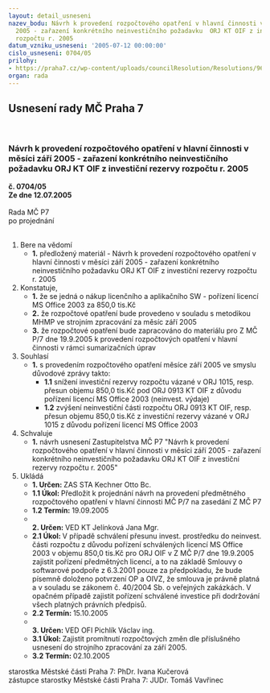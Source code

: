 ```yaml
---
layout: detail_usneseni
nazev_bodu: Návrh k provedení rozpočtového opatření v hlavní činnosti v měsíci září
  2005 - zařazení konkrétního neinvestičního požadavku  ORJ KT OIF z investiční rezervy
  rozpočtu r. 2005
datum_vzniku_usneseni: '2005-07-12 00:00:00'
cislo_usneseni: 0704/05
prilohy:
- https://praha7.cz/wp-content/uploads/councilResolution/Resolutions/9672/37-05rezbot4z.doc
organ: rada
---
```

<div id="ucUsn_pList" class="usn">
	<span><h2>Usnesení rady MČ Praha 7 </h2>
<br></span><div class="standBody">
<span><h3>Návrh k provedení rozpočtového opatření v hlavní činnosti v měsíci září 2005 - zařazení konkrétního neinvestičního požadavku  ORJ KT OIF z investiční rezervy rozpočtu r. 2005</h3></span><div class="center">
		<strong>č. 0704/05</strong><br>
	</div>
<div class="center">
		<strong>Ze dne 12.07.2005</strong><br><br>
	</div>Rada MČ P7<br> po projednání<br><br><ol>
<li>Bere na vědomí<ul><li>
<strong>1.</strong> předložený materiál - Návrh k provedení rozpočtového opatření v hlavní činnosti v měsíci září 2005 - zařazení konkrétního neinvestičního požadavku  ORJ KT OIF z investiční rezervy rozpočtu r. 2005 </li></ul>
</li>
<li>Konstatuje,<ul>
<li>
<strong>1.</strong> že se jedná o nákup licenčního a aplikačního SW - pořízení licencí MS Office 2003 za 850,0 tis.Kč</li>
<li>
<strong>2.</strong> že rozpočtové opatření bude provedeno v souladu s metodikou MHMP ve strojním zpracování za měsíc září 2005</li>
<li>
<strong>3.</strong> že rozpočtové opatření bude zapracováno do materiálu pro Z MČ P/7 dne 19.9.2005 k provedení rozpočtových opatření v hlavní činnosti v rámci sumarizačních úprav </li>
</ul>
</li>
<li>Souhlasí<ul><li>
<strong>1.</strong> s provedením  rozpočtového opatření měsíce září 2005 ve smyslu důvodové zprávy takto:<ul>
<li>
<strong>1.1</strong> snížení  investiční rezervy rozpočtu vázané v ORJ 1015, resp. přesun objemu 850,0 tis.Kč pod ORJ 0913 KT OIF z důvodu pořízení licencí MS Office 2003 (neinvest. výdaje)</li>
<li>
<strong>1.2</strong> zvýšení  neinvestiční části rozpočtu ORJ 0913 KT OIF,  resp.  přesun objemu 850,0 tis.Kč z investiční rezervy  vázané v ORJ 1015  z důvodu pořízení licencí MS Office 2003    </li>
</ul>
</li></ul>
</li>
<li>Schvaluje<ul><li>
<strong>1.</strong> návrh usnesení Zastupitelstva MČ P7 "Návrh k provedení rozpočtového opatření v hlavní činnosti v měsíci září 2005 - zařazení konkrétního neinvestičního požadavku  ORJ KT OIF z investiční rezervy rozpočtu r. 2005"</li></ul>
</li>
<li>Ukládá<ul>
<li>
<strong>1. Určen: </strong>ZAS STA Kechner Otto Bc.</li>
<li>
<strong>1.1 Úkol: </strong>Předložit k projednání návrh na provedení předmětného rozpočtového opatření v hlavní činnosti MČ P/7 na zasedání Z MČ P7 </li>
<li>
<strong>1.2 Termín: </strong>19.09.2005</li>
<li>
<strong><br>2. Určen: </strong>VED KT Jelínková Jana Mgr.</li>
<li>
<strong>2.1 Úkol: </strong>V případě schválení přesunu invest. prostředku do neinvest. části rozpočtu z důvodu  pořízení schválených  licencí MS Office 2003  v  objemu 850,0 tis.Kč pro ORJ OIF v Z MČ P/7  dne 19.9.2005 zajistit pořízení předmětných licencí, a to na základě Smlouvy o softwarové podpoře z 6.3.2001 pouze za předpokladu, že bude písemně doloženo potvrzení OP a OIVZ, že smlouva je právně platná a v souladu se zákonem č. 40/2004 Sb. o veřejných zakázkách.  V opačném případě zajistit pořízení schválené investice při dodržování všech platných právních předpisů.</li>
<li>
<strong>2.2 Termín: </strong>15.10.2005</li>
<li>
<strong><br>3. Určen: </strong>VED OFI Pichlík Václav ing.</li>
<li>
<strong>3.1 Úkol: </strong>Zajistit promítnutí rozpočtových změn dle příslušného usnesení do strojního zpracování za září 2005.</li>
<li>
<strong>3.2 Termín: </strong>02.10.2005</li>
</ul>
</li>
</ol>starostka Městské části Praha 7: PhDr. Ivana Kučerová<br>zástupce starostky Městské části Praha 7: JUDr. Tomáš Vavřinec 
</div>
</div>